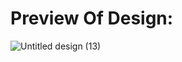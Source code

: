 # Preview Of Design: 


![Untitled design (13)](https://github.com/Vanshpanchal/Android-UI/assets/83567205/d5293b53-56fc-4d0e-9eb0-557fc4bc620a)
